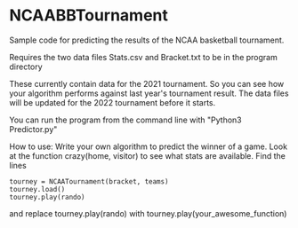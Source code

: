 # NCAABBTournament
Sample code for predicting the results of the NCAA basketball tournament.

Requires the two data files Stats.csv and Bracket.txt to be in the program directory

These currently contain data for the 2021 tournament. So you can see how your algorithm performs against last year's tournament result.
The data files will be updated for the 2022 tournament before it starts.

You can run the program from the command line with "Python3 Predictor.py"

How to use:
  Write your own algorithm to predict the winner of a game. Look at the function crazy(home, visitor) to see what stats are available.
  Find the lines 
  
    tourney = NCAATournament(bracket, teams)
    tourney.load()
    tourney.play(rando)
  
  and replace tourney.play(rando) with tourney.play(your_awesome_function)
  

